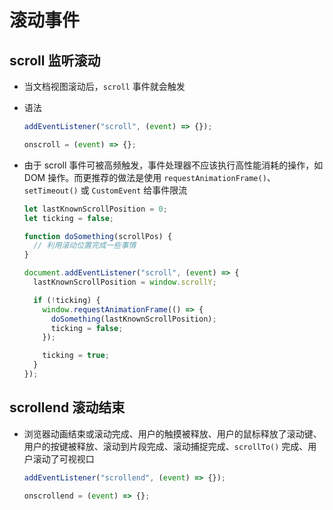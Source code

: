 # 滚动事件

## scroll 监听滚动

+ 当文档视图滚动后，`scroll` 事件就会触发

+ 语法

  ```js
  addEventListener("scroll", (event) => {});

  onscroll = (event) => {};
  ```

+ 由于 scroll 事件可被高频触发，事件处理器不应该执行高性能消耗的操作，如 DOM 操作。而更推荐的做法是使用 `requestAnimationFrame()`、`setTimeout()` 或 `CustomEvent` 给事件限流

  ```js
  let lastKnownScrollPosition = 0;
  let ticking = false;

  function doSomething(scrollPos) {
    // 利用滚动位置完成一些事情
  }

  document.addEventListener("scroll", (event) => {
    lastKnownScrollPosition = window.scrollY;

    if (!ticking) {
      window.requestAnimationFrame(() => {
        doSomething(lastKnownScrollPosition);
        ticking = false;
      });

      ticking = true;
    }
  });
  ```

## scrollend 滚动结束

+ 浏览器动画结束或滚动完成、用户的触摸被释放、用户的鼠标释放了滚动键、用户的按键被释放、滚动到片段完成、滚动捕捉完成、`scrollTo()` 完成、用户滚动了可视视口

  ```js
  addEventListener("scrollend", (event) => {});

  onscrollend = (event) => {};
  ```
